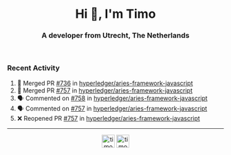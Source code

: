 <h1 align="center">Hi 👋, I'm Timo</h1>
<h3 align="center">A developer from Utrecht, The Netherlands</h3>
<br/>
<!-- https://github.com/rahuldkjain/github-profile-readme-generator --!>

<!--  <p align="left"><img src="https://github-readme-stats.vercel.app/api?username=timoglastra&show_icons=true&count_private=true&" alt="timoglastra" /></p> --!>

<!--
Github language stats
<p align="left"><img src="https://github-readme-stats.vercel.app/api/top-langs/?username=timoglastra&layout=compact" alt="timoglastra" /><p>
-->

<!-- Codestats language stats -->
<!-- <p align="left"><img src="https://codestats-readme.vercel.app/api/top-langs/?username=timoglastra&layout=compact&language_count=12" alt="timoglastra" /><p>    --!>
  
<h3>Recent Activity</h3>

<!--START_SECTION:activity-->
1. 🎉 Merged PR [#736](https://github.com/hyperledger/aries-framework-javascript/pull/736) in [hyperledger/aries-framework-javascript](https://github.com/hyperledger/aries-framework-javascript)
2. 🎉 Merged PR [#757](https://github.com/hyperledger/aries-framework-javascript/pull/757) in [hyperledger/aries-framework-javascript](https://github.com/hyperledger/aries-framework-javascript)
3. 🗣 Commented on [#758](https://github.com/hyperledger/aries-framework-javascript/issues/758) in [hyperledger/aries-framework-javascript](https://github.com/hyperledger/aries-framework-javascript)
4. 🗣 Commented on [#757](https://github.com/hyperledger/aries-framework-javascript/issues/757) in [hyperledger/aries-framework-javascript](https://github.com/hyperledger/aries-framework-javascript)
5. ❌ Reopened PR [#757](https://github.com/hyperledger/aries-framework-javascript/pull/757) in [hyperledger/aries-framework-javascript](https://github.com/hyperledger/aries-framework-javascript)
<!--END_SECTION:activity-->

---

<p align="center">
<a href="https://twitter.com/timoglastra" target="blank"><img align="center" src="https://cdn.jsdelivr.net/npm/simple-icons@3.0.1/icons/twitter.svg" alt="timoglastra" height="30" width="30" /></a>
<a href="https://linkedin.com/in/timoglastra" target="blank"><img align="center" src="https://cdn.jsdelivr.net/npm/simple-icons@3.0.1/icons/linkedin.svg" alt="timoglastra" height="30" width="30" /></a>
</p>



